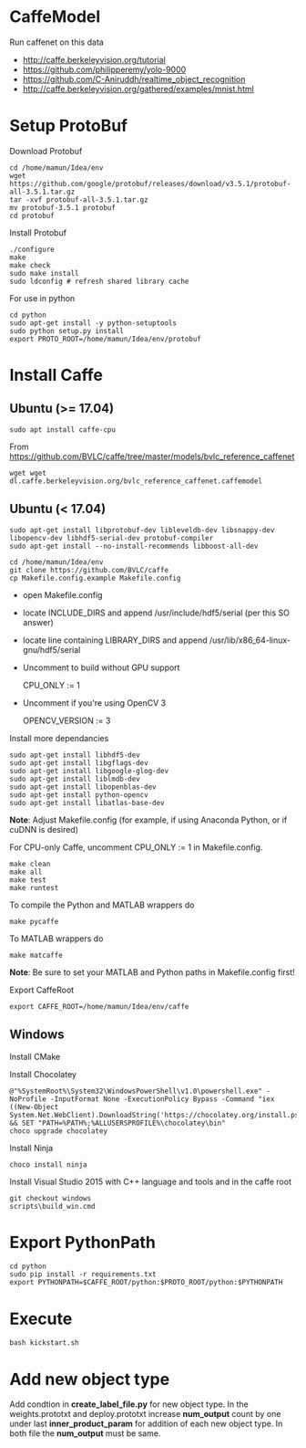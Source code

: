 # CaffeModel

Run caffenet on this data

- http://caffe.berkeleyvision.org/tutorial
- https://github.com/philipperemy/yolo-9000
- https://github.com/C-Aniruddh/realtime_object_recognition
- http://caffe.berkeleyvision.org/gathered/examples/mnist.html

# Setup ProtoBuf

Download Protobuf

    cd /home/mamun/Idea/env
    wget https://github.com/google/protobuf/releases/download/v3.5.1/protobuf-all-3.5.1.tar.gz
    tar -xvf protobuf-all-3.5.1.tar.gz 
    mv protobuf-3.5.1 protobuf
    cd protobuf
    
Install Protobuf

    ./configure
    make
    make check
    sudo make install
    sudo ldconfig # refresh shared library cache
    
For use in python

    cd python
    sudo apt-get install -y python-setuptools
    sudo python setup.py install
    export PROTO_ROOT=/home/mamun/Idea/env/protobuf

# Install Caffe

## Ubuntu (>= 17.04)

    sudo apt install caffe-cpu

From https://github.com/BVLC/caffe/tree/master/models/bvlc_reference_caffenet

    wget wget dl.caffe.berkeleyvision.org/bvlc_reference_caffenet.caffemodel

## Ubuntu (< 17.04)

    sudo apt-get install libprotobuf-dev libleveldb-dev libsnappy-dev libopencv-dev libhdf5-serial-dev protobuf-compiler
    sudo apt-get install --no-install-recommends libboost-all-dev

    cd /home/mamun/Idea/env
    git clone https://github.com/BVLC/caffe
    cp Makefile.config.example Makefile.config

- open Makefile.config
- locate INCLUDE_DIRS and append /usr/include/hdf5/serial (per this SO answer)
- locate line containing LIBRARY_DIRS and append /usr/lib/x86_64-linux-gnu/hdf5/serial
- Uncomment to build without GPU support

    CPU_ONLY := 1

- Uncomment if you're using OpenCV 3

    OPENCV_VERSION := 3

Install more dependancies

    sudo apt-get install libhdf5-dev
    sudo apt-get install libgflags-dev
    sudo apt-get install libgoogle-glog-dev
    sudo apt-get install liblmdb-dev
    sudo apt-get install libopenblas-dev
    sudo apt-get install python-opencv
    sudo apt-get install libatlas-base-dev
    
**Note**: Adjust Makefile.config (for example, if using Anaconda Python, or if cuDNN is desired)
    
For CPU-only Caffe, uncomment CPU_ONLY := 1 in Makefile.config.
    
    make clean
    make all
    make test
    make runtest
    
To compile the Python and MATLAB wrappers do 

    make pycaffe
    
To MATLAB wrappers do 
    
    make matcaffe

**Note**: Be sure to set your MATLAB and Python paths in Makefile.config first!

Export CaffeRoot

    export CAFFE_ROOT=/home/mamun/Idea/env/caffe
    
## Windows

Install CMake

Install Chocolatey

    @"%SystemRoot%\System32\WindowsPowerShell\v1.0\powershell.exe" -NoProfile -InputFormat None -ExecutionPolicy Bypass -Command "iex ((New-Object System.Net.WebClient).DownloadString('https://chocolatey.org/install.ps1'))" && SET "PATH=%PATH%;%ALLUSERSPROFILE%\chocolatey\bin"
    choco upgrade chocolatey

Install Ninja

    choco install ninja
    
Install Visual Studio 2015 with C++ language and tools and in the caffe root

    git checkout windows
    scripts\build_win.cmd

# Export PythonPath

    cd python
    sudo pip install -r requirements.txt
    export PYTHONPATH=$CAFFE_ROOT/python:$PROTO_ROOT/python:$PYTHONPATH
       
# Execute

    bash kickstart.sh
    
# Add new object type

Add condtion in **create_label_file.py** for new object type.
In the weights.prototxt and deploy.prototxt increase **num_output** count by one under last **inner_product_param** for addition of each new object type. 
In both file the **num_output** must be same.